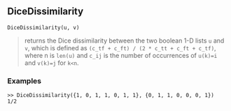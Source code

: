 ## DiceDissimilarity

```
DiceDissimilarity(u, v)
``` 

> returns the Dice dissimilarity between the two boolean 1-D lists `u` and `v`, which is defined as `(c_tf + c_ft) / (2 * c_tt + c_ft + c_tf)`, where n is `len(u)` and `c_ij` is the number of occurrences of `u(k)=i` and `v(k)=j` for `k<n`.   

### Examples
``` 
>> DiceDissimilarity({1, 0, 1, 1, 0, 1, 1}, {0, 1, 1, 0, 0, 0, 1})
1/2
```